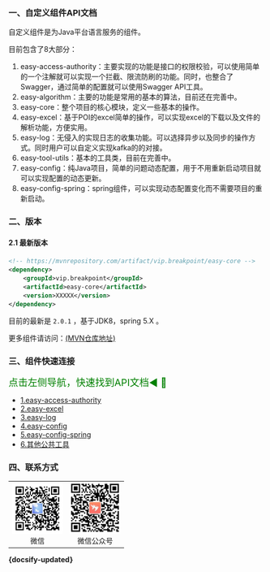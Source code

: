 ### 一、自定义组件API文档

自定义组件是为Java平台语言服务的组件。

目前包含了8大部分：

1. easy-access-authority：主要实现的功能是接口的权限校验，可以使用简单的一个注解就可以实现一个拦截、限流防刷的功能。同时，也整合了Swagger，通过简单的配置就可以使用Swagger API工具。
2. easy-algorithm：主要的功能是常用的基本的算法，目前还在完善中。
3. easy-core：整个项目的核心模块，定义一些基本的操作。
4. easy-excel：基于POI的excel简单的操作，可以实现excel的下载以及文件的解析功能，方便实用。
5. easy-log：无侵入的实现日志的收集功能。可以选择异步以及同步的操作方式。同时用户可以自定义实现kafka的的对接。
6. easy-tool-utils：基本的工具类，目前在完善中。
7. easy-config：纯Java项目，简单的问题动态配置，用于不用重新启动项目就可以实现配置的动态更新。
8. easy-config-spring：spring组件，可以实现动态配置变化而不需要项目的重新启动。

### 二、版本

#### 2.1 最新版本

```xml
<!-- https://mvnrepository.com/artifact/vip.breakpoint/easy-core -->
<dependency>
    <groupId>vip.breakpoint</groupId>
    <artifactId>easy-core</artifactId>
    <version>XXXXX</version>
</dependency>
```

目前的最新是 `2.0.1` ，基于JDK8，spring 5.X 。

更多组件请访问：[(MVN仓库地址)](https://mvnrepository.com/artifact/vip.breakpoint)

### 三、组件快速连接

<font color='green' style='font-size:19px'>点击左侧导航，快速找到API文档◀️ 🐘 </font>

  * [1.easy-access-authority](documents/easy-access-authority.md)
  * [2.easy-excel](documents/easy-excel.md)
  * [3.easy-log](documents/easy-log.md)
  * [4.easy-config](documents/easy-config.md)
  * [5.easy-config-spring](documents/easy-config-spring.md)
  * [6.其他公共工具](documents/others.md)


### 四、联系方式

<table>
  <tr>
    <td align="center">
      <a href="#">
        <img src="pic/image-20220516083922821.png" width="100px;" alt="thanhtoan1196"/>
      </a>
      <br />
      <span>微信</span>
    </td>
    <td align="center">
      <a href="#">
        <img src="pic/README/image-20221124084524936.png" width="100px;" alt="memset0"/>
      </a>
      <br />
      <span>微信公众号</span>
    </td>
  </tr>
</table>

<!--
![image-20220516083922821](pic/image-20220516083922821.png)

![image-20221124084524936](pic/README/image-20221124084524936.png)
 -->


**{docsify-updated}** 